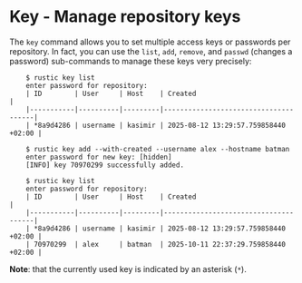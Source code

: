 # Key - Manage repository keys

The `key` command allows you to set multiple access keys or passwords per
repository. In fact, you can use the `list`, `add`, `remove`, and `passwd`
(changes a password) sub-commands to manage these keys very precisely:

```console
    $ rustic key list
    enter password for repository:
    | ID        | User     | Host    | Created                              |
    |-----------|----------|---------|--------------------------------------|
    | *8a9d4286 | username | kasimir | 2025-08-12 13:29:57.759858440 +02:00 |

    $ rustic key add --with-created --username alex --hostname batman
    enter password for new key: [hidden]
    [INFO] key 70970299 successfully added.

    $ rustic key list
    enter password for repository:
    | ID        | User     | Host    | Created                              |
    |-----------|----------|---------|--------------------------------------|
    | *8a9d4286 | username | kasimir | 2025-08-12 13:29:57.759858440 +02:00 |
    | 70970299  | alex     | batman  | 2025-10-11 22:37:29.759858440 +02:00 |
```

**Note**: that the currently used key is indicated by an asterisk (`*`).
